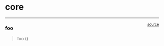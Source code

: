 # core


<!-- WARNING: THIS FILE WAS AUTOGENERATED! DO NOT EDIT! -->

------------------------------------------------------------------------

<a
href="https://github.com/audreyfeldroy/JupyterJournal/blob/main/JupyterJournal/core.py#L9"
target="_blank" style="float:right; font-size:smaller">source</a>

### foo

>  foo ()
